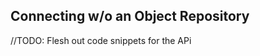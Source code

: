 Connecting w/o an Object Repository
-------------------------------------

//TODO: Flesh out code snippets for the APi

